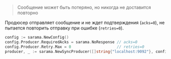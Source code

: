 > Сообщение может быть потеряно, но никогда не доставится повторно

Продюсер отправляет сообщение и не ждет подтверждения (`acks=0`), не пытается повторить отправку при ошибке (`retries=0`).  

```go
config := sarama.NewConfig()
config.Producer.RequiredAcks = sarama.NoResponse // acks=0
config.Producer.Retry.Max = 0                    // retries=0
producer, _ := sarama.NewSyncProducer([]string{"localhost:9092"}, config)
```